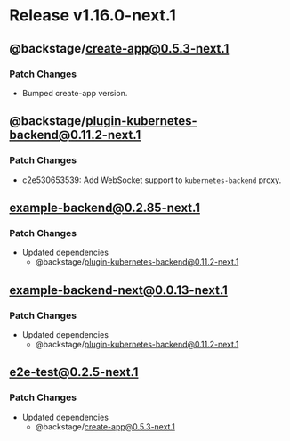 # Release v1.16.0-next.1

## @backstage/create-app@0.5.3-next.1

### Patch Changes

- Bumped create-app version.

## @backstage/plugin-kubernetes-backend@0.11.2-next.1

### Patch Changes

- c2e530653539: Add WebSocket support to `kubernetes-backend` proxy.

## example-backend@0.2.85-next.1

### Patch Changes

- Updated dependencies
  - @backstage/plugin-kubernetes-backend@0.11.2-next.1

## example-backend-next@0.0.13-next.1

### Patch Changes

- Updated dependencies
  - @backstage/plugin-kubernetes-backend@0.11.2-next.1

## e2e-test@0.2.5-next.1

### Patch Changes

- Updated dependencies
  - @backstage/create-app@0.5.3-next.1
